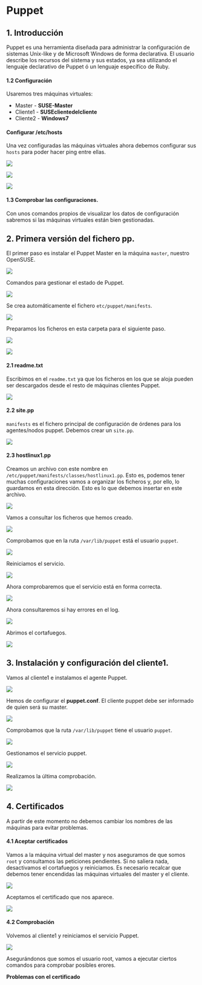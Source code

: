 # Puppet

## 1. Introducción

Puppet es una herramienta diseñada para administrar la configuración de sistemas Unix-like y de Microsoft Windows de forma declarativa. El usuario describe los recursos del sistema y sus estados, ya sea utilizando el lenguaje declarativo de Puppet ó un lenguaje específíco de Ruby.

#### 1.2 Configuración

Usaremos tres máquinas virtuales:
* Master - **SUSE-Master**
* Cliente1 - **SUSEclientedelcliente**
* Cliente2 - **Windows7**

#### Configurar /etc/hosts

Una vez configuradas las máquinas virtuales ahora debemos configurar sus `hosts` para poder hacer ping entre ellas.

![](./img/1.png)

![](./img/2.png)

![](./img/3.png)

#### 1.3 Comprobar las configuraciones.

Con unos comandos propios de visualizar los datos de configuración sabremos si las máquinas virtuales están bien gestionadas.

## 2. Primera versión del fichero pp.

El primer paso es instalar el Puppet Master en la máquina `master`, nuestro OpenSUSE.

![](./img/4.png)

Comandos para gestionar el estado de Puppet.

![](./img/5.png)

Se crea automáticamente el fichero `etc/puppet/manifests`.

![](./img/6.png)

Preparamos los ficheros en esta carpeta para el siguiente paso.

![](./img/7.png)

![](./img/8.png)

#### 2.1 readme.txt

Escribimos en el `readme.txt` ya que los ficheros en los que se aloja pueden ser descargados desde el resto de máquinas clientes Puppet.

![](./img/9.png)

#### 2.2 site.pp

`manifests` es el fichero principal de configuración de órdenes para los agentes/nodos puppet. Debemos crear un `site.pp`.

![](./img/10.png)

#### 2.3 hostlinux1.pp

Creamos un archivo con este nombre en `/etc/puppet/manifests/classes/hostlinux1.pp`. Esto es, podemos tener muchas configuraciones vamos a organizar los ficheros y, por ello, lo guardamos en esta dirección. Esto es lo que debemos insertar en este archivo.

![](./img/11.png)

Vamos a consultar los ficheros que hemos creado.

![](./img/12.png)

Comprobamos que en la ruta `/var/lib/puppet` está el usuario `puppet`.

![](./img/13.png)

Reiniciamos el servicio.

![](./img/14.png)

Ahora comprobaremos que el servicio está en forma correcta.

![](./img/15.png)

Ahora consultaremos si hay errores en el log.

![](./img/16.png)

Abrimos el cortafuegos.

![](./img/17.png)

## 3. Instalación y configuración del cliente1.

Vamos al cliente1 e instalamos el agente Puppet.

![](./img/18.png)

Hemos de configurar el **puppet.conf**. El cliente puppet debe ser informado de quien será su master.

![](./img/19.png)

Comprobamos que la ruta `/var/lib/puppet` tiene el usuario `puppet`.

![](./img/20.png)

Gestionamos el servicio puppet.

![](./img/21.png)

Realizamos la última comprobación.

![](./img/22.png)

## 4. Certificados

A partir de este momento no debemos cambiar los nombres de las máquinas para evitar problemas.

#### 4.1 Aceptar certificados

Vamos a la máquina virtual del master y nos aseguramos de que somos `root` y consultamos las peticiones pendientes. Si no saliera nada, desactivamos el cortafuegos y reiniciamos. Es necesario recalcar que debemos tener encendidas las máquinas virtuales del master y el cliente.

![](./img/23.png)

Aceptamos el certificado que nos aparece.

![](./img/24.png)

#### 4.2 Comprobación

Volvemos al cliente1 y reiniciamos el servicio Puppet.

![](./img/25.png)

Asegurándonos que somos el usuario root, vamos a ejecutar ciertos comandos para comprobar posibles erores.

**Problemas con el certificado**

